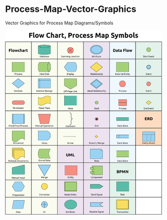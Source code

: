 # Process-Map-Vector-Graphics
Vector Graphics for Process Map Diagrams/Symbols

![Poster](Process-Map-Symbols.png?raw=true "Process Map Symbols Poster")